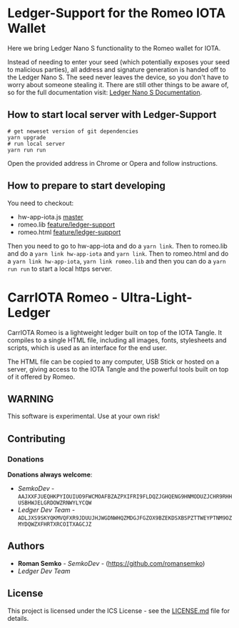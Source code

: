 # Ledger-Support for the Romeo IOTA Wallet

Here we bring Ledger Nano S functionality to the Romeo wallet for IOTA.

Instead of needing to enter your seed (which potentially exposes your seed to malicious parties), all address and signature generation is handed off to the Ledger Nano S. The seed never leaves the device, so you don't have to worry about someone stealing it. There are still other things to be aware of, so for the full documentation visit: [Ledger Nano S Documentation](https://github.com/IOTA-Ledger/blue-app-iota/blob/master/Ledger%20Nano%20S%20Documentation.md).

## How to start local server with Ledger-Support
```
# get neweset version of git dependencies
yarn upgrade
# run local server
yarn run run
```
Open the provided address in Chrome or Opera and follow instructions.

## How to prepare to start developing

You need to checkout:
- hw-app-iota.js [master](https://github.com/IOTA-Ledger/hw-app-iota.js/tree/master)
- romeo.lib [feature/ledger-support](https://github.com/IOTA-Ledger/romeo.lib/tree/feature/ledger-support)
- romeo.html [feature/ledger-support](https://github.com/IOTA-Ledger/romeo.html/tree/feature/ledger-support)

Then you need to go to hw-app-iota and do a `yarn link`.
Then to romeo.lib and do a `yarn link hw-app-iota` and `yarn link`.
Then to romeo.html and do a `yarn link hw-app-iota`, `yarn link romeo.lib` and then you can do a `yarn run run` to start a local https server.

# CarrIOTA Romeo - Ultra-Light-Ledger

CarrIOTA Romeo is a lightweight ledger built on top of the IOTA Tangle.
It compiles to a single HTML file, including all images, fonts,
stylesheets and scripts, which is used as an interface for the end user.

The HTML file can be copied to any computer, USB Stick or hosted on a
server, giving access to the IOTA Tangle and the powerful tools built on
top of it offered by Romeo.

## WARNING

This software is experimental. Use at your own risk!

## Contributing

### Donations

**Donations always welcome**:
* _SemkoDev_ - `AAJXXFJUEQHKPYIOUIUO9FWCMOAFBZAZPXIFRI9FLDQZJGHQENG9HNMODUZJCHR9RHHUSBHWJELGRDOWZRNWYLYCQW`
* _Ledger Dev Team_ - `ADLJXS9SKYQKMVQFXR9JDUUJHJWGDNWHQZMDGJFGZOX9BZEKDSXBSPZTTWEYPTNM9OZMYDQWZXFHRTXRCOITXAGCJZ` 

## Authors

* **Roman Semko** - _SemkoDev_ - (https://github.com/romansemko)
* _Ledger Dev Team_ 

## License

This project is licensed under the ICS License - see the [LICENSE.md](LICENSE.md) file for details.
